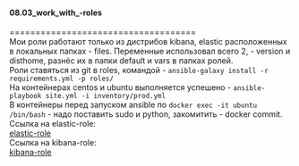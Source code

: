 #### 08.03_work_with_-roles </br>
====================================</br>
Мои роли работают только из дистрибов kibana, elastic расположенных в локальных папках - files. Переменные использовал всего 2, - version и disthome, разнёс их в папки default и vars в папках ролей.</br>
Роли ставяться из git в roles, командой - `ansible-galaxy install -r requirements.yml -p roles/`</br>
На контейнерах centos и ubuntu выполняется успешено - `ansible-playbook site.yml -i inventory/prod.yml`</br>
В контейнеры перед запуском ansible по `docker exec -it ubuntu /bin/bash` - надо поставить sudo и python, закомитить - docker commit.</br>
Ссылка на elastic-role:</br>
    [elastic-role](https://github.com/murzinvit/elastic-role.git) </br>
Ссылка на kibana-role:</br>
    [kibana-role](https://github.com/murzinvit/kibana-role.git) </br>


